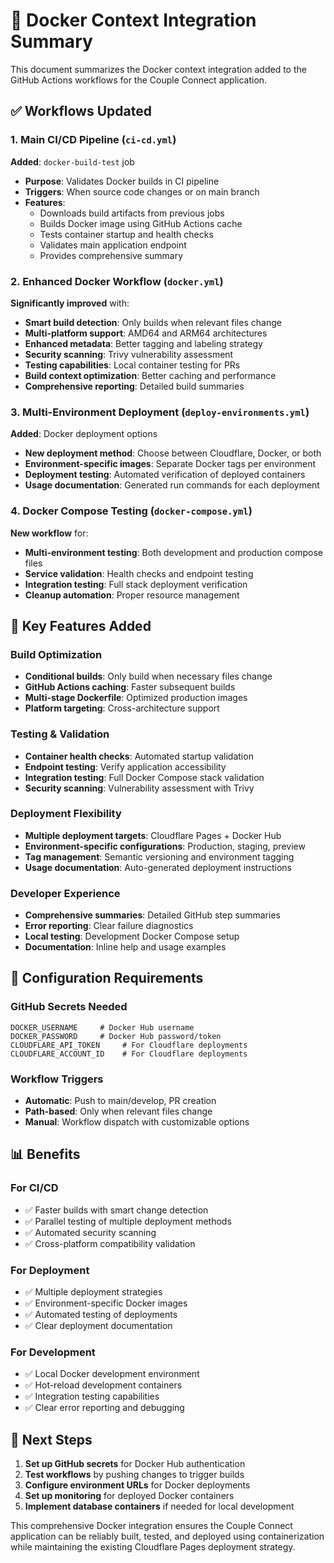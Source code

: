 # 🐳 Docker Context Integration Summary

This document summarizes the Docker context integration added to the GitHub Actions workflows for the Couple Connect application.

## ✅ Workflows Updated

### 1. Main CI/CD Pipeline (`ci-cd.yml`)

**Added**: `docker-build-test` job

- **Purpose**: Validates Docker builds in CI pipeline
- **Triggers**: When source code changes or on main branch
- **Features**:
  - Downloads build artifacts from previous jobs
  - Builds Docker image using GitHub Actions cache
  - Tests container startup and health checks
  - Validates main application endpoint
  - Provides comprehensive summary

### 2. Enhanced Docker Workflow (`docker.yml`)

**Significantly improved** with:

- **Smart build detection**: Only builds when relevant files change
- **Multi-platform support**: AMD64 and ARM64 architectures
- **Enhanced metadata**: Better tagging and labeling strategy
- **Security scanning**: Trivy vulnerability assessment
- **Testing capabilities**: Local container testing for PRs
- **Build context optimization**: Better caching and performance
- **Comprehensive reporting**: Detailed build summaries

### 3. Multi-Environment Deployment (`deploy-environments.yml`)

**Added**: Docker deployment options

- **New deployment method**: Choose between Cloudflare, Docker, or both
- **Environment-specific images**: Separate Docker tags per environment
- **Deployment testing**: Automated verification of deployed containers
- **Usage documentation**: Generated run commands for each deployment

### 4. Docker Compose Testing (`docker-compose.yml`)

**New workflow** for:

- **Multi-environment testing**: Both development and production compose files
- **Service validation**: Health checks and endpoint testing
- **Integration testing**: Full stack deployment verification
- **Cleanup automation**: Proper resource management

## 🚀 Key Features Added

### Build Optimization

- **Conditional builds**: Only build when necessary files change
- **GitHub Actions caching**: Faster subsequent builds
- **Multi-stage Dockerfile**: Optimized production images
- **Platform targeting**: Cross-architecture support

### Testing & Validation

- **Container health checks**: Automated startup validation
- **Endpoint testing**: Verify application accessibility
- **Integration testing**: Full Docker Compose stack validation
- **Security scanning**: Vulnerability assessment with Trivy

### Deployment Flexibility

- **Multiple deployment targets**: Cloudflare Pages + Docker Hub
- **Environment-specific configurations**: Production, staging, preview
- **Tag management**: Semantic versioning and environment tagging
- **Usage documentation**: Auto-generated deployment instructions

### Developer Experience

- **Comprehensive summaries**: Detailed GitHub step summaries
- **Error reporting**: Clear failure diagnostics
- **Local testing**: Development Docker Compose setup
- **Documentation**: Inline help and usage examples

## 🔧 Configuration Requirements

### GitHub Secrets Needed

```
DOCKER_USERNAME     # Docker Hub username
DOCKER_PASSWORD     # Docker Hub password/token
CLOUDFLARE_API_TOKEN     # For Cloudflare deployments
CLOUDFLARE_ACCOUNT_ID    # For Cloudflare deployments
```

### Workflow Triggers

- **Automatic**: Push to main/develop, PR creation
- **Path-based**: Only when relevant files change
- **Manual**: Workflow dispatch with customizable options

## 📊 Benefits

### For CI/CD

- ✅ Faster builds with smart change detection
- ✅ Parallel testing of multiple deployment methods
- ✅ Automated security scanning
- ✅ Cross-platform compatibility validation

### For Deployment

- ✅ Multiple deployment strategies
- ✅ Environment-specific Docker images
- ✅ Automated testing of deployments
- ✅ Clear deployment documentation

### For Development

- ✅ Local Docker development environment
- ✅ Hot-reload development containers
- ✅ Integration testing capabilities
- ✅ Clear error reporting and debugging

## 🎯 Next Steps

1. **Set up GitHub secrets** for Docker Hub authentication
2. **Test workflows** by pushing changes to trigger builds
3. **Configure environment URLs** for Docker deployments
4. **Set up monitoring** for deployed Docker containers
5. **Implement database containers** if needed for local development

This comprehensive Docker integration ensures the Couple Connect application can be reliably built, tested, and deployed using containerization while maintaining the existing Cloudflare Pages deployment strategy.
